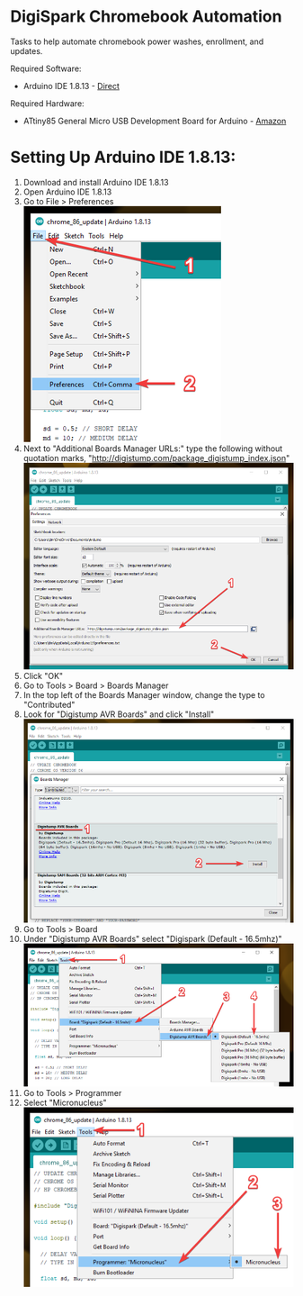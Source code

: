 # DigiSpark Chromebook Automation
Tasks to help automate chromebook power washes, enrollment, and updates.

Required Software:

* Arduino IDE 1.8.13 - [Direct](https://www.arduino.cc/en/software)


Required Hardware:

* ATtiny85 General Micro USB Development Board for Arduino - [Amazon](https://www.amazon.com/AiTrip-Digispark-Kickstarter-Attiny85-Development/dp/B0836WXQQR/ref=sr_1_5?dchild=1&keywords=digispark+usb&qid=1619496257&sr=8-5)


# Setting Up Arduino IDE 1.8.13:

1. Download and install Arduino IDE 1.8.13
2. Open Arduino IDE 1.8.13
3. Go to File > Preferences <br />![Alt](images/3.png "Title")
4. Next to "Additional Boards Manager URLs:" type the following without quotation marks, "http://digistump.com/package_digistump_index.json" <br />![Alt](images/4.png "Title")
5. Click "OK"
6. Go to Tools > Board > Boards Manager
7. In the top left of the Boards Manager window, change the type to "Contributed"
8. Look for "Digistump AVR Boards" and click "Install" <br />![Alt](images/8.png "Title")
9. Go to Tools > Board
10. Under "Digistump AVR Boards" select "Digispark (Default - 16.5mhz)" <br />![Alt](images/10.png "Title")
11. Go to Tools > Programmer
12. Select "Micronucleus" <br />![Alt](images/12.png "Title")
